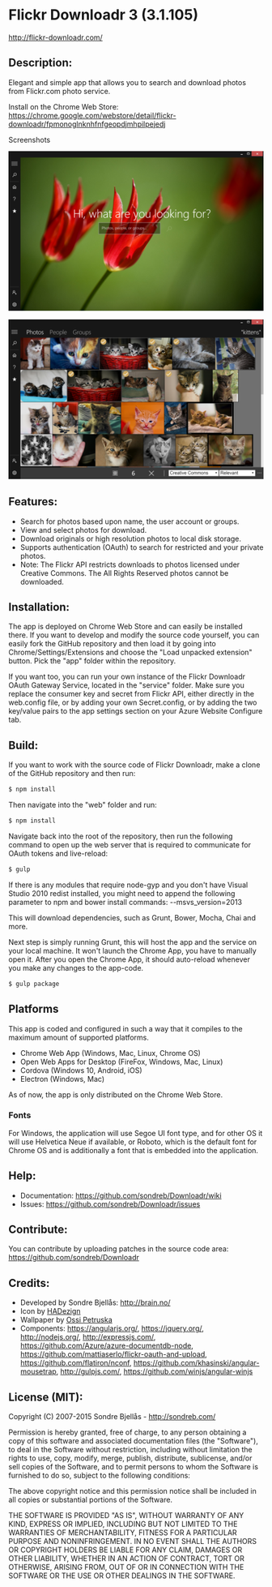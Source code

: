 Flickr Downloadr 3 (3.1.105)
============

http://flickr-downloadr.com/

## Description:

Elegant and simple app that allows you to search and download
photos from Flickr.com photo service.

Install on the Chrome Web Store: https://chrome.google.com/webstore/detail/flickr-downloadr/fpmonoglnknhfnfgeopdjmhpilpejedj

Screenshots

![Home Screen](/web/public/images/store/downloadr-screenshot-05.png?raw=true "Home Screen")

![Results](/web/public/images/store/downloadr-screenshot-06.png?raw=true "Results")

## Features:
- Search for photos based upon name, the user account or groups.
- View and select photos for download.
- Download originals or high resolution photos to local disk storage.
- Supports authentication (OAuth) to search for restricted and your private photos.
- Note: The Flickr API restricts downloads to photos licensed under Creative Commons. The All Rights Reserved photos cannot be downloaded.

## Installation:

The app is deployed on Chrome Web Store and can easily be installed there.
If you want to develop and modify the source code yourself, you can easily fork the GitHub repository
and then load it by going into Chrome/Settings/Extensions and choose the
"Load unpacked extension" button. Pick the "app" folder within the repository.

If you want too, you can run your own instance of the Flickr Downloadr OAuth Gateway Service, located
in the "service" folder. Make sure you replace the consumer key and secret from Flickr API, either
directly in the web.config file, or by adding your own Secret.config, or by adding the two key/value
pairs to the app settings section on your Azure Website Configure tab.

## Build:

If you want to work with the source code of Flickr Downloadr, make a clone of the GitHub repository
and then run:

```sh
$ npm install
```

Then navigate into the "web" folder and run:

```sh
$ npm install
```

Navigate back into the root of the repository, then run the following command to open up the web
server that is required to communicate for OAuth tokens and live-reload:

```sh
$ gulp
```

If there is any modules that require node-gyp and you don't have Visual Studio 2010 redist installed,
you might need to append the following parameter to npm and bower install commands: --msvs_version=2013

This will download dependencies, such as Grunt, Bower, Mocha, Chai and more.

Next step is simply running Grunt, this will host the app and the service on
your local machine. It won't launch the Chrome App, you have to manually open
it. After you open the Chrome App, it should auto-reload whenever you make
any changes to the app-code.

```sh
$ gulp package
```

## Platforms

This app is coded and configured in such a way that it compiles to the maximum
amount of supported platforms.

- Chrome Web App (Windows, Mac, Linux, Chrome OS)
- Open Web Apps for Desktop (FireFox, Windows, Mac, Linux)
- Cordova (Windows 10, Android, iOS)
- Electron (Windows, Mac)

As of now, the app is only distributed on the Chrome Web Store.

### Fonts

For Windows, the application will use Segoe UI font type, and for
other OS it will use Helvetica Neue if available, or Roboto, which is
the default font for Chrome OS and is additionally a font that is embedded
into the application.

## Help:

- Documentation: https://github.com/sondreb/Downloadr/wiki
- Issues: https://github.com/sondreb/Downloadr/issues

## Contribute:

You can contribute by uploading patches in the source code area:
https://github.com/sondreb/Downloadr

## Credits:
- Developed by Sondre Bjellås: http://brain.no/
- Icon by [HADezign](http://hadezign.com/)
- Wallpaper by [Ossi Petruska](https://www.flickr.com/photos/10134557@N08/2527630813)
- Components: https://angularjs.org/, https://jquery.org/, http://nodejs.org/, http://expressjs.com/, 
https://github.com/Azure/azure-documentdb-node,
https://github.com/mattiaserlo/flickr-oauth-and-upload, https://github.com/flatiron/nconf, 
https://github.com/khasinski/angular-mousetrap,
http://gulpjs.com/, https://github.com/winjs/angular-winjs

## License (MIT):

Copyright (C) 2007-2015 Sondre Bjellås - http://sondreb.com/

Permission is hereby granted, free of charge, to any person obtaining
a copy of this software and associated documentation files (the
"Software"), to deal in the Software without restriction, including
without limitation the rights to use, copy, modify, merge, publish,
distribute, sublicense, and/or sell copies of the Software, and to
permit persons to whom the Software is furnished to do so, subject to
the following conditions:

The above copyright notice and this permission notice shall be
included in all copies or substantial portions of the Software.

THE SOFTWARE IS PROVIDED "AS IS", WITHOUT WARRANTY OF ANY KIND,
EXPRESS OR IMPLIED, INCLUDING BUT NOT LIMITED TO THE WARRANTIES OF
MERCHANTABILITY, FITNESS FOR A PARTICULAR PURPOSE AND
NONINFRINGEMENT. IN NO EVENT SHALL THE AUTHORS OR COPYRIGHT HOLDERS BE
LIABLE FOR ANY CLAIM, DAMAGES OR OTHER LIABILITY, WHETHER IN AN ACTION
OF CONTRACT, TORT OR OTHERWISE, ARISING FROM, OUT OF OR IN CONNECTION
WITH THE SOFTWARE OR THE USE OR OTHER DEALINGS IN THE SOFTWARE.
